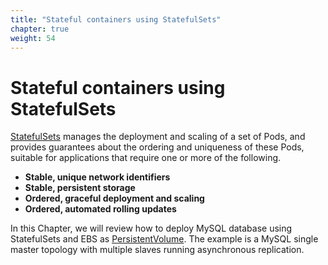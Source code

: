 ```yaml
---
title: "Stateful containers using StatefulSets"
chapter: true
weight: 54
---
```


# Stateful containers using StatefulSets

[StatefulSets](https://kubernetes.io/docs/concepts/workloads/controllers/statefulset/) manages the deployment and scaling of a set of Pods, and provides guarantees about the ordering and uniqueness of these Pods, suitable for applications that require one or more of the following.

* **Stable, unique network identifiers**
* **Stable, persistent storage**
* **Ordered, graceful deployment and scaling**
* **Ordered, automated rolling updates**

In this Chapter, we will review how to deploy MySQL database using StatefulSets and EBS as [PersistentVolume](https://kubernetes.io/docs/concepts/storage/persistent-volumes/). The example is a MySQL single master topology with multiple slaves running asynchronous replication.
